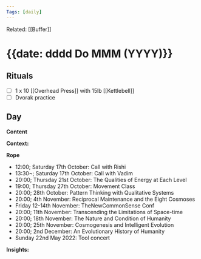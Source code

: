 ```yaml
---
Tags: [daily]
---
```

Related: [[Buffer]]
# {{date: dddd Do MMM (YYYY)}}

## Rituals
- [ ] 1 x 10 [[Overhead Press]] with 15lb [[Kettlebell]]
- [ ] Dvorak practice

## Day
**Content**


**Context:**


**Rope**
- 12:00; Saturday 17th October: Call with Rishi
- 13:30~; Saturday 17th October: Call with Vadim
- 20:00; Thursday 21st October: The Qualities of Energy at Each Level
- 19:00; Thursday 27th October: Movement Class
- 20:00; 28th October: Pattern Thinking with Qualitative Systems
- 20:00; 4th November: Reciprocal Maintenance and the Eight Cosmoses
- Friday 12-14th November: TheNewCommonSense Conf
- 20:00; 11th November: Transcending the Limitations of Space-time
- 20:00; 18th November: The Nature and Condition of Humanity
- 20:00; 25th November: Cosmogenesis and Intelligent Evolution
- 20:00; 2nd December: An Evolutionary History of Humanity
- Sunday 22nd May 2022: Tool concert

**Insights:**